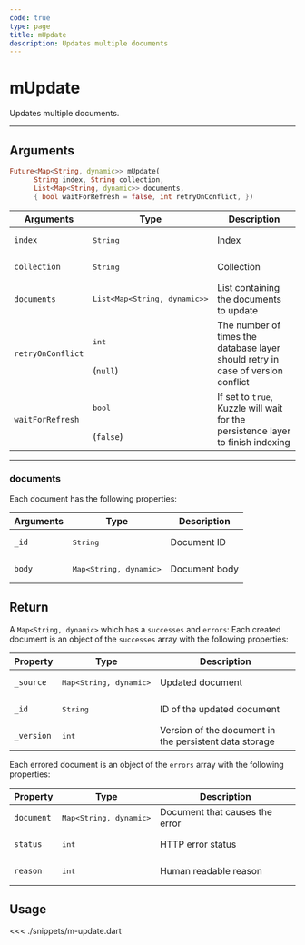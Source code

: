 ```yaml
---
code: true
type: page
title: mUpdate
description: Updates multiple documents
---
```


# mUpdate

Updates multiple documents.

---

## Arguments

```dart
Future<Map<String, dynamic>> mUpdate(
      String index, String collection, 
      List<Map<String, dynamic>> documents,
      { bool waitForRefresh = false, int retryOnConflict, })
```

| Arguments          | Type                                                    | Description                       |
| ------------------ | ------------------------------------------------------- | --------------------------------- |
| `index`            | <pre>String</pre>                                       | Index                             |
| `collection`       | <pre>String</pre>                                       | Collection                        |
| `documents`        | <pre>List<Map<String, dynamic>></pre> | List containing the documents to update |
| `retryOnConflict`  | <pre>int</pre><br>(`null`)                | The number of times the database layer should retry in case of version conflict |
| `waitForRefresh`   | <pre>bool</pre><br>(`false`)                | If set to `true`, Kuzzle will wait for the persistence layer to finish indexing |

---

### documents

Each document has the following properties:

| Arguments          | Type                                         | Description                       |
| ------------------ | -------------------------------------------- | --------------------------------- |
| `_id`              | <pre>String</pre>                            | Document ID             |
| `body`             | <pre>Map<String, dynamic></pre> | Document body |

## Return

A `Map<String, dynamic>` which has a `successes` and `errors`:
Each created document is an object of the `successes` array with the following properties:

| Property     | Type                                         | Description                      |
|------------- |--------------------------------------------- |--------------------------------- |
| `_source`    | <pre>Map<String, dynamic></pre> | Updated document                 |
| `_id`        | <pre>String</pre>                            | ID of the updated document       |
| `_version`   | <pre>int</pre>                           | Version of the document in the persistent data storage |

Each errored document is an object of the `errors` array with the following properties:

| Property     | Type                                         | Description                      |
|------------- |--------------------------------------------- |--------------------------------- |
| `document`   | <pre>Map<String, dynamic></pre> | Document that causes the error   |
| `status`     | <pre>int</pre>                           | HTTP error status                |
| `reason`     | <pre>int</pre>                            | Human readable reason |

## Usage

<<< ./snippets/m-update.dart
